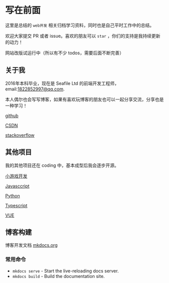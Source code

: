 # 写在前面

这里是总结的 `web开发` 相关归档学习资料，同时也是自己平时工作中的总结。

欢迎大家提交 PR 或者 issue。喜欢的朋友可以 `star` ，你们的支持是我持续更新的动力！

网站改版试运行中（所以有不少 todos，需要后面不断完善）


## 关于我

2016年本科毕业，现在是 Seafile Ltd 的前端开发工程师，email:1822852997@qq.com.

本人偶尔也会写写博客，如果有喜欢玩博客的朋友也可以一起分享交流，分享也是一种学习！

[github](https://github.com/Michael18811380328)

[CSDN](https://blog.csdn.net/weixin_41697143)

[stackoverflow](https://stackoverflow.com/users/14245047/michael-an)

## 其他项目

我的其他项目还在 coding 中，基本成型后我会逐步开源。

[小游戏开发](https://github.com/Michael18811380328/game)

[Javasccript](https://github.com/Michael18811380328/HelloJS)

[Python](https://github.com/Michael18811380328/HelloPython)

[Typescript](https://github.com/Michael18811380328/HelloTs)

[VUE](https://github.com/Michael18811380328/HelloVUE)


## 博客构建

博客开发文档 [mkdocs.org](https://mkdocs.org)

### 常用命令

* `mkdocs serve` - Start the live-reloading docs server.
* `mkdocs build` - Build the documentation site.

